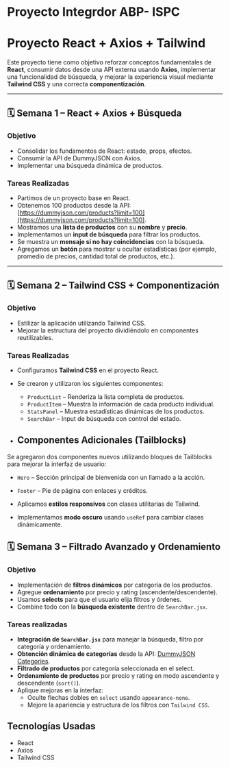 # Proyecto Integrdor ABP- ISPC

# Proyecto React + Axios + Tailwind

Este proyecto tiene como objetivo reforzar conceptos fundamentales de **React**, consumir datos desde una API externa usando **Axios**, implementar una funcionalidad de búsqueda, y mejorar la experiencia visual mediante **Tailwind CSS** y una correcta **componentización**.

---

## 🗓️ Semana 1 – React + Axios + Búsqueda

### Objetivo

- Consolidar los fundamentos de React: estado, props, efectos.
- Consumir la API de DummyJSON con Axios.
- Implementar una búsqueda dinámica de productos.

### Tareas Realizadas

- Partimos de un proyecto base en React.
- Obtenemos 100 productos desde la API: [https://dummyjson.com/products?limit=100](https://dummyjson.com/products?limit=100).
- Mostramos una **lista de productos** con su **nombre** y **precio**.
- Implementamos un **input de búsqueda** para filtrar los productos.
- Se muestra un **mensaje si no hay coincidencias** con la búsqueda.
- Agregamos un **botón** para mostrar u ocultar estadísticas (por ejemplo, promedio de precios, cantidad total de productos, etc.).

---

## 🗓️ Semana 2 – Tailwind CSS + Componentización

### Objetivo

- Estilizar la aplicación utilizando Tailwind CSS.
- Mejorar la estructura del proyecto dividiéndolo en componentes reutilizables.

### Tareas Realizadas

- Configuramos **Tailwind CSS** en el proyecto React.
- Se crearon y utilizaron los siguientes componentes:
  - `ProductList` – Renderiza la lista completa de productos.
  - `ProductItem` – Muestra la información de cada producto individual.
  - `StatsPanel` – Muestra estadísticas dinámicas de los productos.
  - `SearchBar` – Input de búsqueda con control del estado.
  
- ## Componentes Adicionales (Tailblocks)
Se agregaron dos componentes nuevos utilizando bloques de Tailblocks para mejorar la interfaz de usuario:
  - `Hero` – Sección principal de bienvenida con un llamado a la acción.
  - `Footer` – Pie de página con enlaces y créditos.

- Aplicamos **estilos responsivos** con clases utilitarias de Tailwind.
- Implementamos **modo oscuro** usando `useRef` para cambiar clases dinámicamente.


## 🗓️ Semana 3 – Filtrado Avanzado y Ordenamiento  

### Objetivo  
- Implementación de **filtros dinámicos** por categoría de los productos.  
- Agregue **ordenamiento** por precio y rating (ascendente/descendente).  
- Usamos  **selects** para que el usuario elija filtros y órdenes.  
- Combine todo con la **búsqueda existente** dentro de `SearchBar.jsx`.  

### Tareas realizadas  
- **Integración de `SearchBar.jsx`** para manejar la búsqueda, filtro por categoría y ordenamiento.  
- **Obtención dinámica de categorías** desde la API: [DummyJSON Categories](https://dummyjson.com/products/categories).  
- **Filtrado de productos** por categoría seleccionada en el select.  
- **Ordenamiento de productos** por precio y rating en modo ascendente y descendente (`sort()`).  
- Aplique mejoras en la interfaz:  
  - Oculte flechas dobles en `select` usando `appearance-none`.  
  - Mejore la apariencia y estructura de los filtros con `Tailwind CSS`.  


## Tecnologías Usadas

- React
- Axios
- Tailwind CSS
